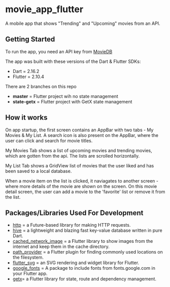 # movie_app_flutter

A mobile app that shows "Trending" and "Upcoming" movies from an API.

## Getting Started

To run the app, you need an API key from [MovieDB](https://www.themoviedb.org/)

The app was built with these versions of the Dart & Flutter SDKs:
- Dart = 2.16.2
- Flutter = 2.10.4

There are 2 branches on this repo
- **master** = Flutter project wih no state management
- **state-getx** = Flutter project with GetX state management

## How it works
On app startup, the first screen contains an AppBar with two tabs - My Movies & My List.
A search icon is also present on the AppBar, where the user can click and search for movie titles.

My Movies Tab shows a list of upcoming movies and trending movies, which are gotten from the api.
The lists are scrolled horizontally.

My List Tab shows a GridView list of movies that the user liked and has been saved to a local database.

When a movie item on the list is clicked, it naviagates to another screen - where more details of the movie are shown on the screen. On this movie detail screen, the
user can add a movie to the 'favorite' list or remove it from the list.

## Packages/Libraries Used For Development
- [http](https://pub.dev/packages/http) = a Future-based library for making HTTP requests.
- [hive](https://pub.dev/packages/hive) = a lightweight and blazing fast key-value database written in pure Dart.
- [cached_network_image](https://pub.dev/packages/cached_network_image) = a Flutter library to show images from the internet and keep them in the cache directory.
- [path_provider](https://pub.dev/packages/path_provider) = a Flutter plugin for finding commonly used locations on the filesystem.
- [flutter_svg](https://pub.dev/packages/flutter_svg) = an SVG rendering and widget library for Flutter.
- [google_fonts](https://pub.dev/packages/google_fonts) = A package to include fonts from fonts.google.com in your Flutter app.
- [getx](https://pub.dev/packages/get)= a Flutter library for state, route and dependency management.
